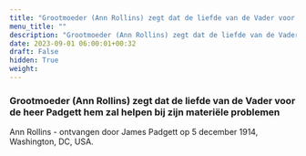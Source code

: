 ```yaml
---
title: "Grootmoeder (Ann Rollins) zegt dat de liefde van de Vader voor de heer Padgett hem zal helpen bij zijn materiële problemen"
menu_title: ""
description: "Grootmoeder (Ann Rollins) zegt dat de liefde van de Vader voor de heer Padgett hem zal helpen bij zijn materiële problemen"
date: 2023-09-01 06:00:01+00:32
draft: False
hidden: True
weight:
---
```

### Grootmoeder (Ann Rollins) zegt dat de liefde van de Vader voor de heer Padgett hem zal helpen bij zijn materiële problemen

Ann Rollins - ontvangen door James Padgett op 5 december 1914, Washington, DC, USA.

